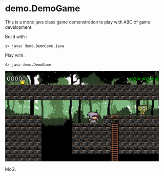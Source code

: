 # demo.DemoGame

This is a mono java class game demonstration to play with ABC of game development.

Build with :

    $> javac demo.DemoGame.java

Play with :

    $> java demo.DemoGame


![Screenshot of the demo](src/docs/images/screen-1.png "open the image")

McG.
